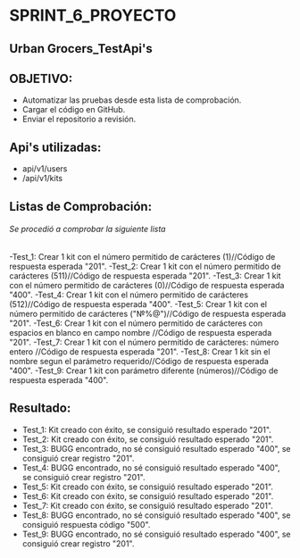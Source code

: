 #  SPRINT_6_PROYECTO
## Urban Grocers_TestApi's


## OBJETIVO: 

-  Automatizar las pruebas desde esta lista de comprobación.
-  Cargar el código en GitHub.
-  Enviar el repositorio a revisión.

## Api's utilizadas:
- api/v1/users
- /api/v1/kits

## Listas de Comprobación:
###### Se procedió a comprobar la siguiente lista
-Test_1: Crear 1 kit con el número permitido de carácteres (1)//Código de respuesta esperada "201".
-Test_2: Crear 1 kit con el número permitido de carácteres (511)//Código de respuesta esperada "201".
-Test_3: Crear 1 kit con el número permitido de carácteres (0)//Código de respuesta esperada "400".
-Test_4: Crear 1 kit con el número permitido de carácteres (512)//Código de respuesta esperada "400".
-Test_5: Crear 1 kit con el número permitido de carácteres ("№%@")//Código de respuesta esperada "201".
-Test_6: Crear 1 kit con el número permitido de carácteres con espacios en blanco en campo nombre //Código de respuesta esperada "201".
-Test_7: Crear 1 kit con el número permitido  de carácteres: número entero //Código de respuesta esperada "201".
-Test_8: Crear 1 kit sin el nombre segun el parámetro requerido//Código de respuesta esperada "400".
-Test_9: Crear 1 kit con parámetro diferente (números)//Código de respuesta esperada "400".


## Resultado:


- Test_1: Kit creado con éxito, se consiguió resultado esperado "201".
- Test_2: Kit creado con éxito, se consiguió resultado esperado "201".
- Test_3: BUGG encontrado, no sé consiguió resultado esperado "400", se consiguió crear registro "201".
- Test_4: BUGG encontrado, no sé consiguió resultado esperado "400", se consiguió crear registro "201".
- Test_5: Kit creado con éxito, se consiguió resultado esperado "201".
- Test_6: Kit creado con éxito, se consiguió resultado esperado "201".
- Test_7: Kit creado con éxito, se consiguió resultado esperado "201".
- Test_8: BUGG encontrado, no sé consiguió resultado esperado "400", se consiguió respuesta código "500".
- Test_9: BUGG encontrado, no sé consiguió resultado esperado "400", se consiguió crear registro "201".